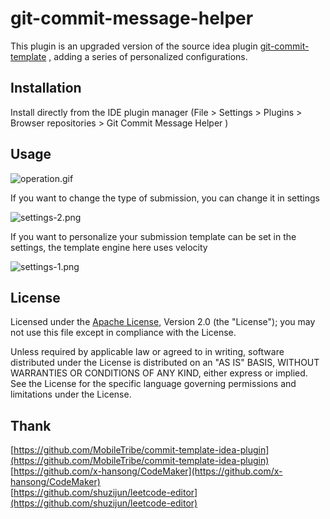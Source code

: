# git-commit-message-helper
This plugin is an upgraded version of the source idea plugin [git-commit-template](https://plugins.jetbrains.com/plugin/9861-git-commit-template) , adding a series of personalized configurations. 


## Installation
Install directly from the IDE plugin manager (File > Settings > Plugins > Browser repositories > Git Commit Message Helper
)

## Usage
![operation.gif](https://raw.githubusercontent.com/AutismSuperman/git-commit-message-helper/master/image/operation.gif)

If you want to change the type of submission, you can change it in settings

![settings-2.png](https://raw.githubusercontent.com/AutismSuperman/git-commit-message-helper/master/image/settings-2.png)

If you want to personalize your submission template can be set in the settings, the template engine here uses velocity

![settings-1.png](https://raw.githubusercontent.com/AutismSuperman/git-commit-message-helper/master/image/settings-1.png)

## License
Licensed under the  [Apache License](http://www.apache.org/licenses/LICENSE-2.0), Version 2.0 (the "License"); you may not use this file except in compliance with the License.

Unless required by applicable law or agreed to in writing, software distributed under the License is distributed on an "AS IS" BASIS, WITHOUT WARRANTIES OR CONDITIONS OF ANY KIND, either express or implied. See the License for the specific language governing permissions and limitations under the License.

## Thank 
[https://github.com/MobileTribe/commit-template-idea-plugin](https://github.com/MobileTribe/commit-template-idea-plugin)  
[https://github.com/x-hansong/CodeMaker](https://github.com/x-hansong/CodeMaker)  
[https://github.com/shuzijun/leetcode-editor](https://github.com/shuzijun/leetcode-editor)
